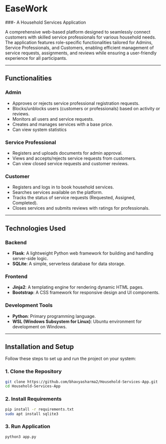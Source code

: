 # EaseWork 
###- A Household Services Application

A comprehensive web-based platform designed to seamlessly connect customers with skilled service professionals for various household needs. The application features role-specific functionalities tailored for Admins, Service Professionals, and Customers, enabling efficient management of service requests, assignments, and reviews while ensuring a user-friendly experience for all participants.

---

## Functionalities

### Admin
- Approves or rejects service professional registration requests.
- Blocks/unblocks users (customers or professionals) based on activity or reviews.
- Monitors all users and service requests.
- Creates and manages services with a base price.
- Can view system statistics

### Service Professional
- Registers and uploads documents for admin approval.
- Views and accepts/rejects service requests from customers.
- Can view closed service requests and customer reviews.

### Customer
- Registers and logs in to book household services.
- Searches services available on the platform.
- Tracks the status of service requests (Requested, Assigned, Completed).
- Closes services and submits reviews with ratings for professionals.

---

## Technologies Used
### Backend
- **Flask**: A lightweight Python web framework for building and handling server-side logic.
- **SQLite**: A simple, serverless database for data storage.

### Frontend
- **Jinja2**: A templating engine for rendering dynamic HTML pages.
- **Bootstrap**: A CSS framework for responsive design and UI components.

### Development Tools
- **Python**: Primary programming language.
- **WSL (Windows Subsystem for Linux)**: Ubuntu environment for development on Windows.

---

## Installation and Setup

Follow these steps to set up and run the project on your system:

### 1. Clone the Repository
```bash
git clone https://github.com/bhavyasharma2/Household-Services-App.git
cd Household-Services-App
 ```

### 2. Install Requirements
```bash
pip install -r requirements.txt
sudo apt install sqlite3
 ```

### 3. Run Application
```bash
python3 app.py
 ```
